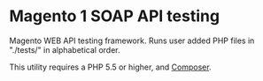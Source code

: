 # Magento 1 SOAP API testing
Magento WEB API testing framework. Runs user added PHP files in "./tests/" in alphabetical order.

This utility requires a PHP 5.5 or higher, and [Composer](https://getcomposer.org).
